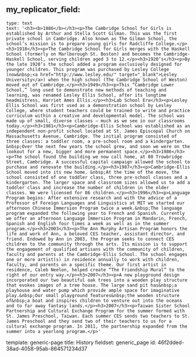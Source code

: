 my_replicator_field:
  -
    type: text
    text: '<h3><b>1886</b></h3><p>The Cambridge School for Girls is established by Arthur and Stella Scott Gilman. This was the first private school in Cambridge. Also known as The Gilman School, the school’s mission is to prepare young girls for Radcliffe College.</p><h3>1918</h3><p>The Cambridge School for Girls merges with the Haskell School (formerly on Marlborough St. Boston) and becomes the Cambridge-Haskell School, serving children aged 3 to 12.</p><h3>1920’s</h3><p>By the late 1920’s the school added a program exclusively designed for younger children. This program was purchased by Lesley College (now&nbsp;<a href="http://www.lesley.edu/" target="_blank">Lesley University</a>) when the high school (The Cambridge School of Weston) moved out of Cambridge.</p><h3>1949</h3><p>This “Cambridge Lower School,” long used to demonstrate new methods of teaching and learning, was renamed Lesley Ellis School, after its longtime headmistress, Harriet Ames Ellis.</p><h3>Lab School Era</h3><p>Lesley Ellis School was first used as a demonstration school by Lesley College, where student teachers could be trained to write and practice curriculum within a creative and developmental model. The school was made up of small, diverse classes – much as we see in our classrooms today.</p><h3>1981</h3><p>Cambridge-Ellis School was established as an independent non-profit school located at St. James Episcopal Church on Massachusetts Avenue, Cambridge. The initial program consisted of three classes: a toddler room, a pre-school room and a kindergarten. &nbsp;Over the next few years the school grew, and soon we were on the lookout for a new, bigger and more permanent space.</p><h3>1986</h3><p>The school found the building we now call home, at 80 Trowbridge Street, Cambridge. A successful capital campaign allowed the school to purchase and renovate the building.</p><h3>1987</h3><p>Cambridge-Ellis School moved into its new home. &nbsp;At the time of the move, the school consisted of one toddler class, three pre-school classes and a kindergarten. The larger space and classroom sizes allowed us to add a toddler class and increase the number of children in the older classes. We were licensed for 86 children.</p><h3>1996</h3><p>Language Program begins: After extensive research and with the advice of a Professor of Foreign Languages and Linguistics at MIT we started our afternoon Chinese Immersion Program twice a week.&nbsp;The language program expanded the following year to French and Spanish. Currently we offer an afternoon Language Immersion Program in Mandarin, French, Spanish and English four times a week as well as in the summer program.</p><h3>2003</h3><p>The Ann Murphy Artisan Program honors the life and work of Ann, a beloved CES teacher, assistant director, and friend. Endowed by Ann in 2003, the Program seeks to connect CES children to the community through the arts. Its mission is to support the engagement of qualified artisans with the community of children, faculty and parents at the Cambridge-Ellis School. The school engages one or more artist(s) in residence annually to work with children, faculty, and parents on a specific theme. Our first artist in residence, Caleb Neelon, helped create “The Friendship Mural” to the right of our entry way.</p><h3>2007</h3><p>A new playground design incorporated our two beautiful oak trees into a wooden play structure that evokes images of a tree house. The large sand pit has&nbsp;a playhouse and water pump which provide ample space for imaginative play.&nbsp;Our small playground features&nbsp;the wooden structure of&nbsp;a boat and inspires children to venture out into the oceans and to far away fantasy lands.</p><h3>2007</h3><p>Taiwan Sister School Partnership and Cultural Exchange Program for the summer formed with St. James Preschool, Taiwan. Each summer CES sends two teachers to St. James Preschool and they send two of their teachers to us for a cultural exchange program. In 2011, the partnership expanded from the summer into a yearlong program.</p>'
template: generic-page
title: History
fieldset: generic_page
id: 46f2dded-38ad-4058-95ab-864571234d37
